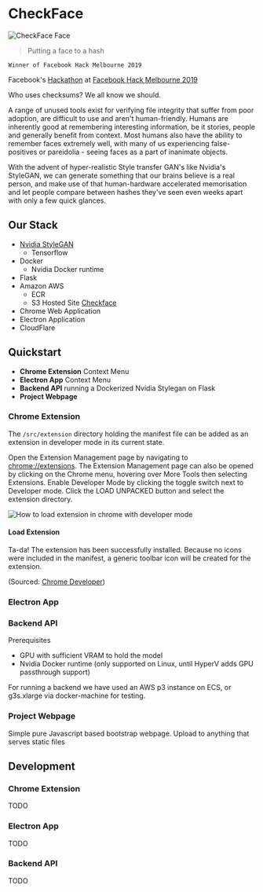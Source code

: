 # CheckFace

![CheckFace Face](/docs/assets/images/face.jpg)

 > Putting a face to a hash

`Winner of Facebook Hack Melbourne 2019`


Facebook's [Hackathon](https://www.facebook.com/hackathon/) at [Facebook Hack Melbourne 2019](https://www.facebook.com/events/408587233300017/)

Who uses checksums? We all know we should.

A range of unused tools exist for verifying file integrity that suffer from poor adoption, are difficult to use and aren't human-friendly.
Humans are inherently good at remembering interesting information, be it stories, people and generally benefit from context. Most humans also have the ability to remember faces extremely well, with many of us experiencing false-positives or pareidolia - seeing faces as a part of inanimate objects.

With the advent of hyper-realistic Style transfer GAN's like Nvidia's StyleGAN, we can generate something that our brains believe is a real person, and make use of that human-hardware accelerated memorisation and let people compare between hashes they've seen even weeks apart with only a few quick glances.

## Our Stack
   - [Nvidia StyleGAN](https://stylegan.xyz/code)
     - Tensorflow
   - Docker
     - Nvidia Docker runtime
   - Flask
   - Amazon AWS
     - ECR
     - S3 Hosted Site [Checkface](http://checkface.ml)
   - Chrome Web Application
   - Electron Application
   - CloudFlare


## Quickstart

 - **Chrome Extension** Context Menu
 - **Electron App** Context Menu
 - **Backend API** running a Dockerized Nvidia Stylegan on Flask
 - **Project Webpage**

### Chrome Extension

The `/src/extension` directory holding the manifest file can be added as an extension in developer mode in its current state.

Open the Extension Management page by navigating to [chrome://extensions](chrome://extensions).
The Extension Management page can also be opened by clicking on the Chrome menu, hovering over More Tools then selecting Extensions.
Enable Developer Mode by clicking the toggle switch next to Developer mode.
Click the LOAD UNPACKED button and select the extension directory.

![How to load extension in chrome with developer mode](https://developer.chrome.com/static/images/get_started/load_extension.png)


#### Load Extension

Ta-da! The extension has been successfully installed. Because no icons were included in the manifest, a generic toolbar icon will be created for the extension.

(Sourced: [Chrome Developer](https://developer.chrome.com/extensions/getstarted))
### Electron App

### Backend API

Prerequisites

  - GPU with sufficient VRAM to hold the model
  - Nvidia Docker runtime (only supported on Linux, until HyperV adds GPU passthrough support)

For running a backend we have used an AWS p3 instance on ECS, or g3s.xlarge via docker-machine for testing.

### Project Webpage

Simple pure Javascript based bootstrap webpage. Upload to anything that serves static files

## Development

### Chrome Extension

TODO

### Electron App

TODO

### Backend API

TODO
